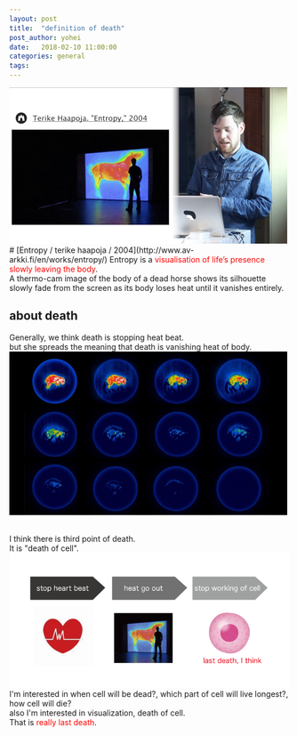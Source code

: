 ```yaml
---
layout: post
title:  "definition of death"
post_author: yohei
date:   2018-02-10 11:00:00
categories: general
tags: 
---
```



<img src="/images/entropy.png" width="500px">
# [Entropy / terike haapoja / 2004](http://www.av-arkki.fi/en/works/entropy/) 
Entropy is a <span style="color : red">visualisation of life’s presence slowly leaving the body</span>.<br> 
A thermo-cam image of the body of a dead horse shows its silhouette slowly fade from the screen as its body loses heat until it vanishes entirely.<br>

## about death
Generally, we think death is stopping heat beat.<br>
but she spreads the meaning that death is vanishing heat of body.<br>
<img src="/images/12death.jpg" width="500px"><br><br>


I think there is third point of death.<br>
It is "death of cell".<br>
<img src="/images/third_death.png" width="800px"><br>
I'm interested in when cell will be dead?, which part of cell will live longest?, how cell will die?<br>
also I'm interested in visualization, death of cell.<br>
That is <span style="color : red;">really last death</span>.<br>



